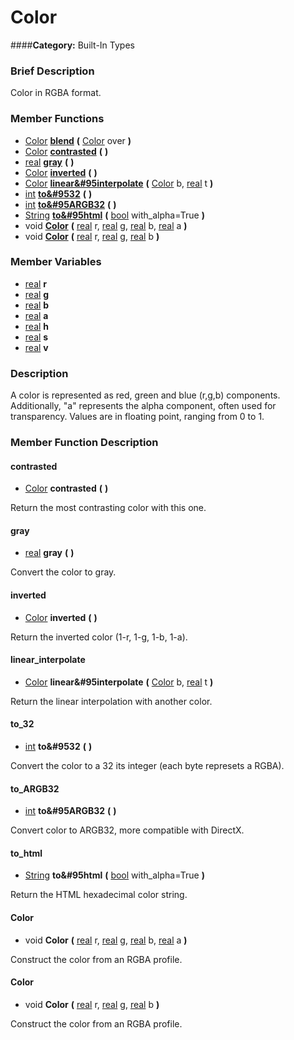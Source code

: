 #  Color  
####**Category:** Built-In Types

###  Brief Description  
Color in RGBA format.

###  Member Functions 
  * [Color](class_color)  **[blend](#blend)**  **(** [Color](class_color) over  **)**
  * [Color](class_color)  **[contrasted](#contrasted)**  **(** **)**
  * [real](class_real)  **[gray](#gray)**  **(** **)**
  * [Color](class_color)  **[inverted](#inverted)**  **(** **)**
  * [Color](class_color)  **[linear&#95interpolate](#linear_interpolate)**  **(** [Color](class_color) b, [real](class_real) t  **)**
  * [int](class_int)  **[to&#9532](#to_32)**  **(** **)**
  * [int](class_int)  **[to&#95ARGB32](#to_ARGB32)**  **(** **)**
  * [String](class_string)  **[to&#95html](#to_html)**  **(** [bool](class_bool) with_alpha=True  **)**
  * void  **[Color](#Color)**  **(** [real](class_real) r, [real](class_real) g, [real](class_real) b, [real](class_real) a  **)**
  * void  **[Color](#Color)**  **(** [real](class_real) r, [real](class_real) g, [real](class_real) b  **)**

###  Member Variables  
  * [real](class_real) **r**
  * [real](class_real) **g**
  * [real](class_real) **b**
  * [real](class_real) **a**
  * [real](class_real) **h**
  * [real](class_real) **s**
  * [real](class_real) **v**

###  Description  
A color is represented as red, green and blue (r,g,b) components. Additionally, "a" represents the alpha component, often used for transparency. Values are in floating point, ranging from 0 to 1.

###  Member Function Description  

#### <a name="contrasted">contrasted</a>
  * [Color](class_color)  **contrasted**  **(** **)**

Return the most contrasting color with this one.

#### <a name="gray">gray</a>
  * [real](class_real)  **gray**  **(** **)**

Convert the color to gray.

#### <a name="inverted">inverted</a>
  * [Color](class_color)  **inverted**  **(** **)**

Return the inverted color (1-r, 1-g, 1-b, 1-a).

#### <a name="linear_interpolate">linear_interpolate</a>
  * [Color](class_color)  **linear&#95interpolate**  **(** [Color](class_color) b, [real](class_real) t  **)**

Return the linear interpolation with another color.

#### <a name="to_32">to_32</a>
  * [int](class_int)  **to&#9532**  **(** **)**

Convert the color to a 32 its integer (each byte represets a RGBA).

#### <a name="to_ARGB32">to_ARGB32</a>
  * [int](class_int)  **to&#95ARGB32**  **(** **)**

Convert color to ARGB32, more compatible with DirectX.

#### <a name="to_html">to_html</a>
  * [String](class_string)  **to&#95html**  **(** [bool](class_bool) with_alpha=True  **)**

Return the HTML hexadecimal color string.

#### <a name="Color">Color</a>
  * void  **Color**  **(** [real](class_real) r, [real](class_real) g, [real](class_real) b, [real](class_real) a  **)**

Construct the color from an RGBA profile.

#### <a name="Color">Color</a>
  * void  **Color**  **(** [real](class_real) r, [real](class_real) g, [real](class_real) b  **)**

Construct the color from an RGBA profile.
